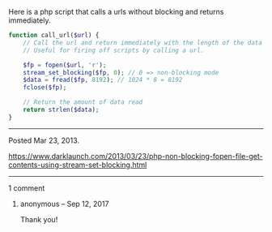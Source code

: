 Here is a php script that calls a urls without blocking and returns immediately.

```php
function call_url($url) {
    // Call the url and return immediately with the length of the data read.
    // Useful for firing off scripts by calling a url.

    $fp = fopen($url, 'r');
    stream_set_blocking($fp, 0); // 0 => non-blocking mode
    $data = fread($fp, 8192); // 1024 * 8 = 8192
    fclose($fp);

    // Return the amount of data read
    return strlen($data);
}
```

---

Posted Mar 23, 2013.

https://www.darklaunch.com/2013/03/23/php-non-blocking-fopen-file-get-contents-using-stream-set-blocking.html

---

1 comment

<ol><li><div>

anonymous &ndash; Sep 12, 2017<div>

Thank you!

</div></div></li></ol>